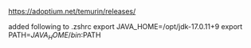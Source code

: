 https://adoptium.net/temurin/releases/


added following to .zshrc
export JAVA_HOME=/opt/jdk-17.0.11+9
export PATH=$JAVA_HOME/bin:$PATH
